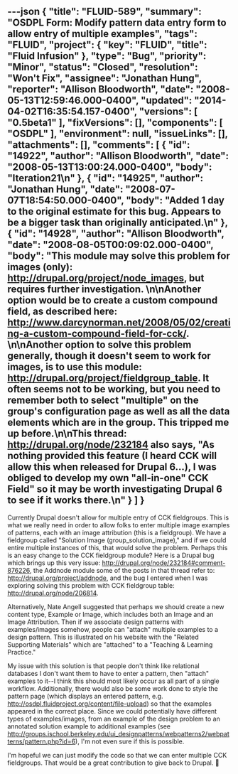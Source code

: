 ---json
{
  "title": "FLUID-589",
  "summary": "OSDPL Form: Modify pattern data entry form to allow entry of multiple examples",
  "tags": "FLUID",
  "project": {
    "key": "FLUID",
    "title": "Fluid Infusion"
  },
  "type": "Bug",
  "priority": "Minor",
  "status": "Closed",
  "resolution": "Won't Fix",
  "assignee": "Jonathan Hung",
  "reporter": "Allison Bloodworth",
  "date": "2008-05-13T12:59:46.000-0400",
  "updated": "2014-04-02T16:35:54.157-0400",
  "versions": [
    "0.5beta1"
  ],
  "fixVersions": [],
  "components": [
    "OSDPL"
  ],
  "environment": null,
  "issueLinks": [],
  "attachments": [],
  "comments": [
    {
      "id": "14922",
      "author": "Allison Bloodworth",
      "date": "2008-05-13T13:00:24.000-0400",
      "body": "Iteration21\n"
    },
    {
      "id": "14925",
      "author": "Jonathan Hung",
      "date": "2008-07-07T18:54:50.000-0400",
      "body": "Added 1 day to the original estimate for this bug. Appears to be a bigger task than originally anticipated.\n"
    },
    {
      "id": "14928",
      "author": "Allison Bloodworth",
      "date": "2008-08-05T00:09:02.000-0400",
      "body": "This module **may** solve this problem for images (only): <http://drupal.org/project/node_images>, but requires further investigation.&#x20;\n\nAnother option would be to create a custom compound field, as described here: <http://www.darcynorman.net/2008/05/02/creating-a-custom-compound-field-for-cck/>.&#x20;\n\nAnother option to solve this problem generally, though it doesn't seem to work for images, is to use this module: <http://drupal.org/project/fieldgroup_table>. It often seems not to be working, but you need to remember both to select \"multiple\" on the group's configuration page **as well as** all the data elements which are in the group. This tripped me up before.\n\nThis thread: <http://drupal.org/node/232184> also says, \"As nothing provided this feature (I heard CCK will allow this when released for Drupal 6...), I was obliged to develop my own \"all-in-one\" CCK Field\" so it may be worth investigating Drupal 6 to see if it works there.\n"
    }
  ]
}
---
Currently Drupal doesn't allow for multiple entry of CCK fieldgroups. This is what we really need in order to allow folks to enter multiple image examples of patterns, each with an image attribution (this is a fieldgroup). We have a fieldgroup called "Solution Image (group\_solution\_image)," and if we could entire multiple instances of this, that would solve the problem. Perhaps this is an easy change to the CCK fieldgroup module? Here is a Drupal bug which brings up this very issue: <http://drupal.org/node/232184#comment-876226>, the Addnode module some of the posts in that thread refer to: <http://drupal.org/project/addnode>, and the bug I entered when I was exploring solving this problem with CCK fieldgroup table: <http://drupal.org/node/206814>.

Alternatively, Nate Angell suggested that perhaps we should create a new content type, Example or Image, which includes both an Image and an Image Attribution. Then if we associate design patterns with examples/images somehow, people can "attach" multiple examples to a design pattern. This is illustrated on his website with the "Related Supporting Materials" which are "attached" to a "Teaching & Learning Practice."&#x20;

My issue with this solution is that people don't think like relational databases I don't want them to have to enter a pattern, then "attach" examples to it--I think this should most likely occur as all part of a single workflow. Additionally, there would also be some work done to style the pattern page (which displays an entered pattern, e.g. <http://osdpl.fluidproject.org/content/file-upload>) so that the examples appeared in the correct place. Since we could potentially have different types of examples/images, from an example of the design problem to an annotated solution example to additional examples (see <http://groups.ischool.berkeley.edu/ui_designpatterns/webpatterns2/webpatterns/pattern.php?id=6>), I'm not even sure if this is possible.&#x20;

I'm hopeful we can just modify the code so that we can enter multiple CCK fieldgroups. That would be a great contribution to give back to Drupal. 🙂

        